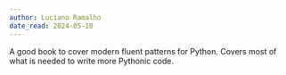 ```yaml
---
author: Luciano Ramalho
date_read: 2024-05-10
---
```

A good book to cover modern fluent patterns for Python. Covers most of what is needed to write more Pythonic code.